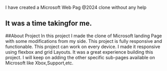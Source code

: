 I have created a Microsoft Web Pag @2024 clone without any help
## It was a time takingfor me.

##About Project
In this project I made the clone of Microsoft landing Page with some modifications from my side. This project is fully responsive and functionable.
This project can work on every device. I made it responsive using flexbox and grid Layouts.
It was a great experience building this project. I will  keep on adding the other specific sub-pages available on Microsoft like Xbox,Support,etc.

